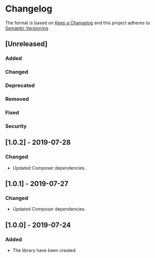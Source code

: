 # Changelog
The format is based on [Keep a Changelog](http://keepachangelog.com/en/1.0.0/)
and this project adheres to [Semantic Versioning](http://semver.org/spec/v2.0.0.html).

## [Unreleased]
### Added
### Changed
### Deprecated
### Removed
### Fixed
### Security


## [1.0.2] - 2019-07-28
### Changed
- Updated Composer dependencies.

## [1.0.1] - 2019-07-27
### Changed
- Updated Composer dependencies.

## [1.0.0] - 2019-07-24
### Added
- The library have been created.
